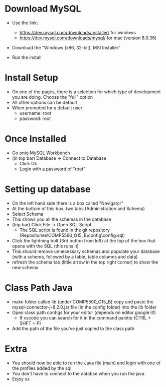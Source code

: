 # Download MySQL

* Use the link:
    * https://dev.mysql.com/downloads/installer/ for windows
    * https://dev.mysql.com/downloads/mysql/ for mac (version 8.0.36)

* Download the "Windows (x86, 32-bit), MSI Installer"
* Run the install

# Install Setup

* On one of the pages, there is a selection for which type of development you are doing. Choose the "full" option
* All other options can be default
* When prompted for a default user:
    * username: root
    * password: root

# Once Installed

* Go onto MySQL Workbench
* (in top bar) Database -> Connect to Database
    * Click Ok
    * Login with a password of "root"

# Setting up database

* On the left hand side there is a box called "Navigator"
* At the bottom of this box, two tabs (Administration and Schema)
* Select Schema
* This shows you all the schemas in the database
* (top bar) Click File -> Open SQL Script
    * The SQL script is found in the git repository (Repositories\COMP5590_G15_B\config\config.sql)
* Click the lightning bolt (3rd button from left) at the top of the box that opens with the SQL (this runs it)
* This should remove unnecessary schemas and populate your database (with a schema, followed by a table, table columns
  and data)
* refresh the schema tab (little arrow in the top right corner) to show the new schema

# Class Path Java

* make folder called lib (under COMP5590_G15_B) copy and paste the mysql-connector-j-8.2.0.jar file (in the config
  folder) into the lib folder
* Open class path configs for your editor (depends on editor google it!)
    * If vscode you can search for it in the command palette (CTRL + SHFT + P)
* Add the path of the file you've just copied to the class path

# Extra

* You should now be able to run the Java file (main) and login with one of the profiles added by the sql
* You don't have to connect to the databse when you run the java
* Enjoy xx